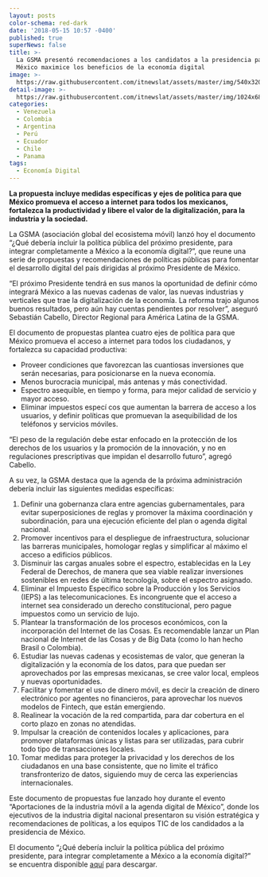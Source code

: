 ```yaml
---
layout: posts
color-schema: red-dark
date: '2018-05-15 10:57 -0400'
published: true
superNews: false
title: >-
  La GSMA presentó recomendaciones a los candidatos a la presidencia para que
  México maximice los beneficios de la economía digital
image: >-
  https://raw.githubusercontent.com/itnewslat/assets/master/img/540x320/cdmx-p.jpg
detail-image: >-
  https://raw.githubusercontent.com/itnewslat/assets/master/img/1024x680/cdmx-g.jpg
categories:
  - Venezuela
  - Colombia
  - Argentina
  - Perú
  - Ecuador
  - Chile
  - Panama
tags:
  - Economía Digital
---
```

**La propuesta incluye medidas específicas y ejes de política para que México promueva el acceso a internet para todos los mexicanos, fortalezca la productividad y libere el valor de la digitalización, para la industria y la sociedad.**
 
La GSMA (asociación global del ecosistema móvil) lanzó hoy el documento “¿Qué debería incluir la política pública del próximo presidente, para integrar completamente a México a la economía digital?”, que reune una serie de propuestas y recomendaciones de políticas públicas para fomentar el desarrollo digital del país dirigidas al próximo Presidente de México.
 
“El próximo Presidente tendrá en sus manos la oportunidad de definir cómo integrará México a las nuevas cadenas de valor, las nuevas industrias y verticales que trae la digitalización de la economía. La reforma trajo algunos buenos resultados, pero aún hay cuentas pendientes por resolver”, aseguró Sebastián Cabello, Director Regional para América Latina de la GSMA.
 
El documento de propuestas plantea cuatro ejes de política para que México promueva el acceso a internet para todos los ciudadanos, y fortalezca su capacidad productiva:
 
- Proveer condiciones que favorezcan las cuantiosas inversiones que serán necesarias, para posicionarse en la nueva economía.
- Menos burocracia municipal, más antenas y más conectividad.
- Espectro asequible, en tiempo y forma, para mejor calidad de servicio y mayor acceso.
- Eliminar impuestos especí cos que aumentan la barrera de acceso a los usuarios, y definir políticas que promuevan la asequibilidad de los teléfonos y servicios móviles.
 
“El peso de la regulación debe estar enfocado en la protección de los derechos de los usuarios y la promoción de la innovación, y no en regulaciones prescriptivas que impidan el desarrollo futuro”, agregó Cabello. 
 
A su vez, la GSMA destaca que la agenda de la próxima administración debería incluir las siguientes medidas específicas:
 
1. Definir una gobernanza clara entre agencias gubernamentales, para evitar superposiciones de reglas y promover la máxima coordinación y subordinación, para una ejecución eficiente del plan o agenda digital nacional.
2. Promover incentivos para el despliegue de infraestructura, solucionar las barreras municipales, homologar reglas y simplificar al máximo el acceso a edificios públicos.
3. Disminuir las cargas anuales sobre el espectro, establecidas en la Ley Federal de Derechos, de manera que sea viable realizar inversiones sostenibles en redes de última tecnología, sobre el espectro asignado.
4. Eliminar el Impuesto Específico sobre la Producción y los Servicios (IEPS) a las telecomunicaciones. Es incongruente que el acceso a internet sea considerado un derecho constitucional, pero pague impuestos como un servicio de lujo.
5. Plantear la transformación de los procesos económicos, con la incorporación del Internet de las Cosas. Es recomendable lanzar un Plan nacional de Internet de las Cosas y de Big Data (como lo han hecho Brasil o Colombia). 
6. Estudiar las nuevas cadenas y ecosistemas de valor, que generan la digitalización y la economía de los datos, para que puedan ser aprovechados por las empresas mexicanas, se cree valor local, empleos y nuevas oportunidades.
7. Facilitar y fomentar el uso de dinero móvil, es decir la creación de dinero electrónico por agentes no financieros, para aprovechar los nuevos modelos de Fintech, que están emergiendo.
8. Realinear la vocación de la red compartida, para dar cobertura en el corto plazo en zonas no atendidas.
9. Impulsar la creación de contenidos locales y aplicaciones, para promover plataformas únicas y listas para ser utilizadas, para cubrir todo tipo de transacciones locales.
10. Tomar medidas para proteger la privacidad y los derechos de los ciudadanos en una base consistente, que no limite el tráfico transfronterizo de datos, siguiendo muy de cerca las experiencias internacionales.

Este documento de propuestas fue lanzado hoy durante el evento “Aportaciones de la industria móvil a la agenda digital de México”, donde los ejecutivos de la industria digital nacional presentaron su visión estratégica y recomendaciones de políticas, a los equipos TIC de los candidados a la presidencia de México.
 
El documento “¿Qué debería incluir la política pública del próximo presidente, para integrar completamente a México a la economía digital?” se encuentra disponible [aquí](https://www.gsma.com/latinamerica/es/mexico-agenda-digital) para descargar.